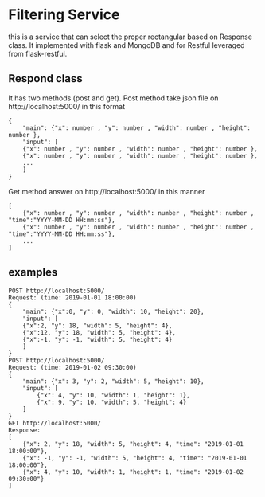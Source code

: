 # Filtering Service
this is a service that can select the proper rectangular based on Response class. It implemented with flask and MongoDB and for Restful leveraged from flask-restful.

## Respond class
It has two methods (post and get). 
Post method take json file on http://localhost:5000/ in this format
```
{
    "main": {"x": number , "y": number , "width": number , "height": number },
    "input": [
    {"x": number , "y": number , "width": number , "height": number },
    {"x": number , "y": number , "width": number , "height": number },
    ...
    ]
}
``` 
Get method answer on http://localhost:5000/ in this manner
```
[
    {"x": number , "y": number , "width": number , "height": number , "time":"YYYY-MM-DD HH:mm:ss"},
    {"x": number , "y": number , "width": number , "height": number , "time":"YYYY-MM-DD HH:mm:ss"},
    ...
]
```
## examples
```
POST http://localhost:5000/
Request: (time: 2019-01-01 18:00:00)
{
    "main": {"x":0, "y": 0, "width": 10, "height": 20},
    "input": [
    {"x":2, "y": 18, "width": 5, "height": 4},
    {"x":12, "y": 18, "width": 5, "height": 4},
    {"x":-1, "y": -1, "width": 5, "height": 4}
    ]
}
POST http://localhost:5000/
Request: (time: 2019-01-02 09:30:00)
{
    "main": {"x": 3, "y": 2, "width": 5, "height": 10},
    "input": [
        {"x": 4, "y": 10, "width": 1, "height": 1},
        {"x": 9, "y": 10, "width": 5, "height": 4}
    ]
}
GET http://localhost:5000/
Response:
[
    {"x": 2, "y": 18, "width": 5, "height": 4, "time": "2019-01-01 18:00:00"},
    {"x": -1, "y": -1, "width": 5, "height": 4, "time": "2019-01-01 18:00:00"},
    {"x": 4, "y": 10, "width": 1, "height": 1, "time": "2019-01-02 09:30:00"}
]
```
